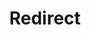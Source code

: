 ﻿---
layout: src/layouts/Redirect.astro
title: Redirect
redirect: /docs/deployments/kubernetes/helm-update
pubDate:  2023-01-01
navSearch: false
navSitemap: false
navMenu: false
---
